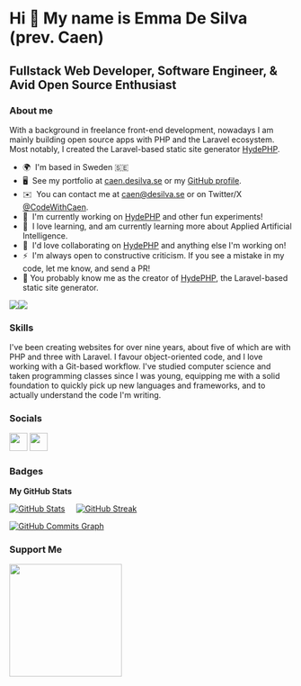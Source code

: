 Hi 👋 My name is Emma De Silva (prev. Caen)
==============================

Fullstack Web Developer, Software Engineer, & Avid Open Source Enthusiast
-------------------------------------------------------------------------

### About me

With a background in freelance front-end development, nowadays I am mainly building open source apps with PHP and the Laravel ecosystem. Most notably, I created the Laravel-based static site generator [HydePHP](https://github.com/hydephp/hyde).

* 🌍  I'm based in Sweden 🇸🇪
* 🖥️  See my portfolio at [caen.desilva.se](https://caen.desilva.se) or my [GitHub profile](https://github.com/caendesilva).
* ✉️  You can contact me at [caen@desilva.se](mailto:caen@desilva.se) or on Twitter/X [@CodeWithCaen](https://twitter.com/CodeWithCaen).
* 🚀  I'm currently working on [HydePHP](https://hydephp.com) and other fun experiments!
* 🧠  I love learning, and am currently learning more about Applied Artificial Intelligence.
* 🤝  I'd love collaborating on [HydePHP](https://github.com/hydephp/hyde) and anything else I'm working on!
* ⚡  I'm always open to constructive criticism. If you see a mistake in my code, let me know, and send a PR!
* 🎩  You probably know me as the creator of [HydePHP](https://github.com/hydephp/hyde), the Laravel-based static site generator.

<a href="https://www.twitter.com/CodeWithCaen" target="_blank" rel="noreferrer"><img
src="https://img.shields.io/badge/dynamic/json?url=https%3A%2F%2Fgit.desilva.se%2Fstats%2Fdata.json&query=%24.twitter.followers&style=for-the-badge&logo=twitter&label=FOLLOW%20%40CODEWITHCAEN&labelColor=1c1917&color=3382ed"
/></a><a href="https://www.github.com/caendesilva" target="_blank" rel="noreferrer"><img
src="https://img.shields.io/github/followers/caendesilva?logo=github&style=for-the-badge&color=3382ed&labelColor=1c1917" /></a>

### Skills

I've been creating websites for over nine years, about five of which are with PHP and three with Laravel. I favour object-oriented code, and I love working with a Git-based workflow. I've studied computer science and taken programming classes since I was young, equipping me with a solid foundation to quickly pick up new languages and frameworks, and to actually understand the code I'm writing.

### Socials

<p align="left">
<a href="https://www.github.com/caendesilva" target="_blank" rel="noreferrer"><img src="https://raw.githubusercontent.com/danielcranney/readme-generator/main/public/icons/socials/github.svg" width="32" height="32" /></a>
<a href="https://www.twitter.com/CodeWithCaen" target="_blank" rel="noreferrer"><img src="https://raw.githubusercontent.com/danielcranney/readme-generator/main/public/icons/socials/twitter.svg" width="32" height="32" /></a>
</p>

<!-- GITHUB ONLY START -->

### Badges

<b>My GitHub Stats</b>

<p>
<a href="http://www.github.com/caendesilva"><img src="https://cdn.desilva.se/dyn/readme-image-proxy.php?image=githubStats" alt="GitHub Stats" /></a>
  &nbsp;&nbsp;&nbsp;
<a href="http://www.github.com/caendesilva"><img src="https://cdn.desilva.se/dyn/readme-image-proxy.php?image=githubStreaks" alt="GitHub Streak" /></a>
</p>

<a href="http://www.github.com/caendesilva"><img src="https://cdn.desilva.se/dyn/readme-image-proxy.php?image=githubCommitsGraph" alt="GitHub Commits Graph" /></a>

<!-- <a href="https://github.com/caendesilva"><img src="https://cdn.desilva.se/dyn/readme-image-proxy.php?image=githubTopLangs" alt="Top Languages" /></a> -->

<!--
<b>Top Repositories</b>
<div width="100%" align="center"><a href="https://github.com/caendesilva/mutual-aid-app" align="left"><img align="left" width="45%" src="https://cdn.desilva.se/dyn/readme-image-proxy.php?image=githubTopRepos" /></a></div><br /><br /><br /><br /><br /><br /><br />
-->

<!-- GITHUB ONLY END -->

### Support Me

<a href="https://www.buymeacoffee.com/caen"><img src="https://cdn.buymeacoffee.com/buttons/v2/default-yellow.png" width="200" /></a>

